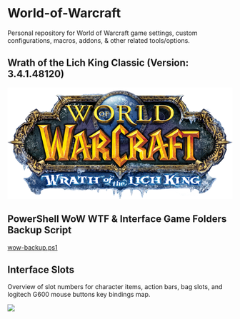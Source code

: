 # World-of-Warcraft

Personal repository for World of Warcraft game settings, custom configurations, macros, addons, & other related tools/options.

## Wrath of the Lich King Classic (Version: 3.4.1.48120)

[![](/docs/wotlk_logo.png)](/woltk/woltk_README.md)

## PowerShell WoW WTF & Interface Game Folders Backup Script

[wow-backup.ps1](/wow-backup.ps1)

## Interface Slots

Overview of slot numbers for character items, action bars, bag slots, and logitech G600 mouse buttons key bindings map.

[![](/docs/interface_slots.png)](/docs/interface_slots.png)
